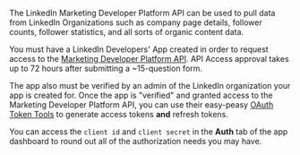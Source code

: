 The LinkedIn Marketing Developer Platform API can be used to pull data from LinkedIn Organizations
such as company page details, follower counts, follower statistics, and all sorts of organic content
data.

You must have a LinkedIn Developers' App created in order to request access to the
<a href="https://docs.microsoft.com/en-us/linkedin/marketing/">Marketing Developer Platform API</a>.
API Access approval takes up to 72 hours after submitting a ~15-question form.

The app also must be verified by an admin of the LinkedIn organization your app is created for. Once
the app is "verified" and granted access to the Marketing Developer Platform API, you can use their
easy-peasy <a href="https://www.linkedin.com/developers/tools/oauth">OAuth Token Tools</a> to
generate access tokens **and** refresh tokens.

You can access the `client id` and `client secret` in the **Auth** tab of the app dashboard to round
out all of the authorization needs you may have.
